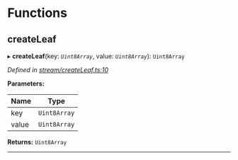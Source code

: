 

# Functions

<a id="createleaf"></a>

##  createLeaf

▸ **createLeaf**(key: *`Uint8Array`*, value: *`Uint8Array`*): `Uint8Array`

*Defined in [stream/createLeaf.ts:10](https://github.com/polkadot-js/common/blob/e921161/packages/trie-codec/src/stream/createLeaf.ts#L10)*

**Parameters:**

| Name | Type |
| ------ | ------ |
| key | `Uint8Array` |
| value | `Uint8Array` |

**Returns:** `Uint8Array`

___

